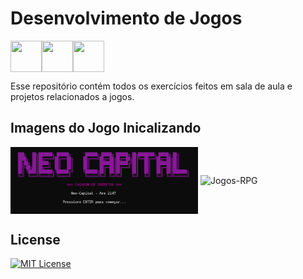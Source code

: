 # Desenvolvimento de Jogos

<img src="https://cdn.jsdelivr.net/gh/devicons/devicon@latest/icons/csharp/csharp-original.svg" align="left" width="50" height="50"/>
<img src="https://cdn.jsdelivr.net/gh/devicons/devicon@latest/icons/dotnetcore/dotnetcore-original.svg" align="left" width="50" height="50"/>
<img src="https://cdn.jsdelivr.net/gh/devicons/devicon@latest/icons/visualstudio/visualstudio-original.svg" align="center" width="50" height="50"/>

Esse repositório contém todos os exercícios feitos em sala de aula e projetos relacionados a jogos.

## Imagens do Jogo Inicalizando

<img src="Imagens/NeoCapital.png" alt="Jogos-RPG" align="center" width="300">

<img src="Imagens/História.png" alt="Jogos-RPG" align="center" width="300">

## License

[![MIT License](https://img.shields.io/badge/License-MIT-%231C003F.svg)](./LICENSE)
